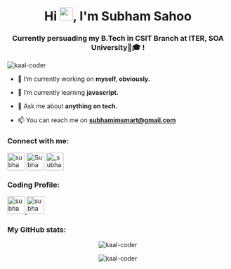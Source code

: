 <h1 align="center">Hi <img src="https://camo.githubusercontent.com/e8e7b06ecf583bc040eb60e44eb5b8e0ecc5421320a92929ce21522dbc34c891/68747470733a2f2f6d656469612e67697068792e636f6d2f6d656469612f6876524a434c467a6361737252346961377a2f67697068792e676966" width="30px">, I'm Subham Sahoo</h1>
<h3 align="center">Currently persuading my B.Tech in CSIT Branch at ITER, SOA University🏫🎓 !</h3>

<p align="left"> <img src="https://komarev.com/ghpvc/?username=subham-coder25&label=Profile%20views&color=1c8b0e&style=flat" alt="kaal-coder" /> </p>

- 🔭 I’m currently working on **myself, obviously.**

- 🌱 I’m currently learning **javascript.**

- 💬 Ask me about **anything on tech.**

- 📫 You can reach me on **subhamimsmart@gmail.com**

<h3 align="left">Connect with me:</h3>
<p align="left">  

<a href="https://www.linkedin.com/in/subham-sahoo-969002234/" target="blank"><img align="center" src="https://www.vectorlogo.zone/logos/linkedin/linkedin-tile.svg" alt="subham-sahoo" height="40" width="40" /></a>
<a href="https://twitter.com/SubhamS72541190" target="blank"><img align="center" src="https://www.vectorlogo.zone/logos/twitter/twitter-official.svg" alt="SubhamS72541190" height="40" width="40" /></a>
<a href="https://instagram.com/_subham.official_" target="blank"><img align="center" src="https://www.vectorlogo.zone/logos/instagram/instagram-icon.svg" alt="_subham.official_" height="40" width="40" /></a>

<h3 align="left">Coding Profile:</h3>

 <a href="https://auth.geeksforgeeks.org/user/subhamimsmart" target="_blank" rel="noreferrer"> <img src="https://img.icons8.com/color/256/GeeksforGeeks.png" alt="subhamimsmart" width="40" height="40"/> </a> <a href="https://www.hackerrank.com/subhamimsmart" target="_blank" rel="noreferrer"> <img src="https://cdn.iconscout.com/icon/free/png-512/hackerrank-3521478-2944922.png?f=avif&w=256" alt="subhamimsmart" width="40" height="40"/> </a> 

</p>
<h3 align="left">My GitHub stats:</h3>

<p align="center"><img src="https://github-readme-stats.vercel.app/api?username=subham-coder25&theme=highcontrast&show_icons=true" alt="kaal-coder" />

<p align="center"><img src="http://github-readme-streak-stats.herokuapp.com?user=subham-coder25&theme=highcontrast&hide_border=false" alt ="kaal-coder" />
  
